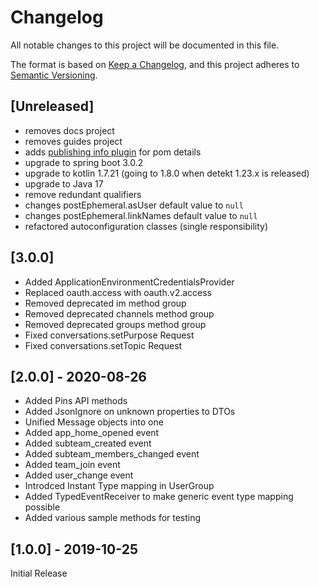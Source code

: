 # Changelog

All notable changes to this project will be documented in this file.

The format is based on [Keep a Changelog](https://keepachangelog.com/en/1.0.0/), and this project adheres
to [Semantic Versioning](https://semver.org/spec/v2.0.0.html).

## [Unreleased]

- removes docs project
- removes guides project
- adds [publishing info plugin](https://github.com/hndrs/gradle-publishing-info-plugin) for pom details
- upgrade to spring boot 3.0.2
- upgrade to kotlin 1.7.21 (going to 1.8.0 when detekt 1.23.x is released)
- upgrade to Java 17
- remove redundant qualifiers
- changes postEphemeral.asUser default value to `null`
- changes postEphemeral.linkNames default value to `null`
- refactored autoconfiguration classes (single responsibility)

## [3.0.0]

- Added ApplicationEnvironmentCredentialsProvider
- Replaced oauth.access with oauth.v2.access
- Removed deprecated im method group
- Removed deprecated channels method group
- Removed deprecated groups method group
- Fixed conversations.setPurpose Request
- Fixed conversations.setTopic Request

## [2.0.0] - 2020-08-26

- Added Pins API methods
- Added JsonIgnore on unknown properties to DTOs
- Unified Message objects into one
- Added app_home_opened event
- Added subteam_created event
- Added subteam_members_changed event
- Added team_join event
- Added user_change event
- Introdced Instant Type mapping in UserGroup
- Added TypedEventReceiver to make generic event type mapping possible
- Added various sample methods for testing

## [1.0.0] - 2019-10-25

Initial Release
